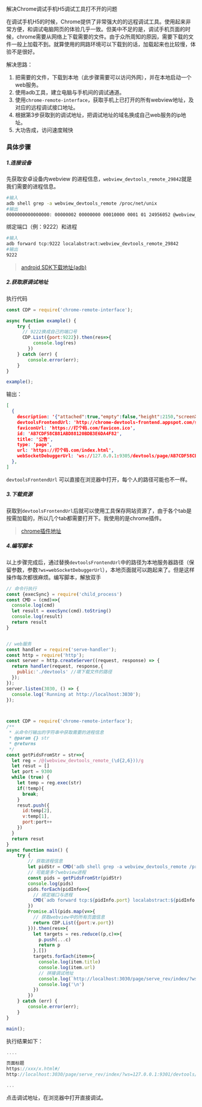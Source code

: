 解决Chrome调试手机H5调试工具打不开的问题



在调试手机H5的时候，Chrome提供了非常强大的的远程调试工具。使用起来非常方便，和调试电脑网页的体验几乎一致。但美中不足的是，调试手机页面的时候，chrome需要从网络上下载需要的文件。由于众所周知的原因，需要下载的文件一般上加载不到。就算使用的网路环境可以下载到的话，加载起来也比较慢，体验不是很好。



解决思路：

1. 把需要的文件，下载到本地（此步骤需要可以访问外网），并在本地启动一个web服务。
2. 使用adb工具，建立电脑与手机间的调试通道。
3. 使用`chrome-remote-interface`，获取手机上已打开的所有webview地址，及对应的远程调试接口地址。
4. 根据第3步获取到的调试地址，把调试地址的域名换成自己web服务的ip地址。
5. 大功告成，访问速度贼快



### 具体步骤

##### 1.连接设备 

先获取安卓设备内webview 的进程信息，`webview_devtools_remote_29842`就是我们需要的进程信息。

```bash
#输入
adb shell grep -a webview_devtools_remote /proc/net/unix 
#输出
0000000000000000: 00000002 00000000 00010000 0001 01 24956052 @webview_devtools_remote_29842 
```

绑定端口（例：9222）和进程

```bash
#输入
adb forward tcp:9222 localabstract:webview_devtools_remote_29842
#输出
9222
```

> [android SDK下载地址(adb)](https://developer.android.com/studio/releases/platform-tools?hl=zh-cn)


##### 2.获取原调试地址

执行代码

```javascript
const CDP = require('chrome-remote-interface');

async function example() {
    try {
      // 9222换成自己的端口号
      CDP.List({port:9222}).then(res=>{
          console.log(res)
        })
    } catch (err) {
        console.error(err);
    }
}

example();
```

输出：

```json
[
  {
    description: '{"attached":true,"empty":false,"height":2150,"screenX":0,"screenY":0,"visible":true,"width":1080}',
    devtoolsFrontendUrl: 'http://chrome-devtools-frontend.appspot.com/serve_rev/@015deec36d00c1f36b96fed01b8e913faf2b1e6c/inspector.html?ws=127.0.0.1:9305/devtools/page/AB7CDF58CB81ABD88120BDB3E6DA4F82',
    faviconUrl: 'https://打个码.com/favicon.ico',
    id: 'AB7CDF58CB81ABD88120BDB3E6DA4F82',
    title: '公告',
    type: 'page',
    url: 'https://打个码.com/index.html',
    webSocketDebuggerUrl: 'ws://127.0.0.1:9305/devtools/page/AB7CDF58CB81ABD88120BDB3E6DA4F82'
  },
]
```

`devtoolsFrontendUrl` 可以直接在浏览器中打开，每个人的路径可能也不一样。

##### 3.下载资源

获取到`devtoolsFrontendUrl`后就可以使用工具保存网站资源了，由于各个tab是按需加载的，所以几个tab都需要打开下。我使用的是chrome插件。

> [chrome插件地址](https://github.com/up209d/ResourcesSaverExt)

##### 4.编写脚本

以上步骤完成后，通过替换`devtoolsFrontendUrl`中的路径为本地服务器路径（保留参数，参数`?ws=webSocketDebuggerUrl`），本地页面就可以跑起来了。但是这样操作每次都很麻烦。编写脚本，解放双手

```javascript
// 命令行执行
const {execSync} = require('child_process')
const CMD = (cmd)=>{
  console.log(cmd)
  let result = execSync(cmd).toString()
  console.log(result)
  return result
}


// web服务
const handler = require('serve-handler');
const http = require('http');
const server = http.createServer((request, response) => {
  return handler(request, response,{
    public:'./devtools' //填下载文件的路径
  });
});
server.listen(3030, () => {
  console.log('Running at http://localhost:3030');
});



const CDP = require('chrome-remote-interface');
/**
 * 从命令行输出的字符串中获取需要的进程信息
 * @param {} str 
 * @returns 
 */
const getPidsFromStr = str=>{
  let reg = /@(webview_devtools_remote_(\d{2,6}))/g
  let resut = []
  let port = 9300
  while (true) {
    let temp = reg.exec(str)
    if(!temp){
      break;
    }
    resut.push({
      id:temp[2],
      v:temp[1],
      port:port++
    })
  }
  return resut
}
async function main() {
    try {
        // 获取进程信息
        let pidStr = CMD('adb shell grep -a webview_devtools_remote /proc/net/unix')
        // 可能是多个webview进程
        const pids = getPidsFromStr(pidStr)
        console.log(pids)
        pids.forEach(pidInfo=>{
          // 绑定端口与进程
          CMD(`adb forward tcp:${pidInfo.port} localabstract:${pidInfo.v}`)
        })
        Promise.all(pids.map(v=>{
          // 获取webview中的所有页面信息
          return CDP.List({port:v.port})
        })).then(res=>{
          let targets = res.reduce((p,c)=>{
            p.push(...c)
            return p
          },[])
          targets.forEach(item=>{
            console.log(item.title)
            console.log(item.url)
            // 拼接调试地址
            console.log(`http://localhost:3030/page/serve_rev/index/?ws=`+item.webSocketDebuggerUrl.replace('ws://',''))
            console.log('\n')
          })
        })
    } catch (err) {
        console.error(err);
    }
}

main();
```

执行结果如下：

```javascript
....

页面标题
https://xxx/x.html#/
http://localhost:3030/page/serve_rev/index/?ws=127.0.0.1:9301/devtools/page/740978DFC1ECBDE15D582BA138CEEA65

...
```

点击调试地址，在浏览器中打开直接调试。









